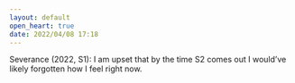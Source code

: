 ```yaml
---
layout: default
open_heart: true
date: 2022/04/08 17:18
---
```


Severance (2022, S1): I am upset that by the time S2 comes out I would’ve likely forgotten how I feel right now.

